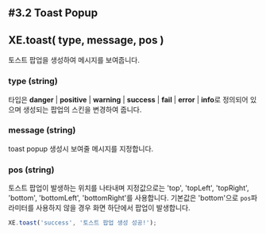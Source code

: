 #3.2 Toast Popup
---

## XE.toast( type, message, pos )
토스트 팝업을 생성하여 메시지를 보여줍니다.
### type (string)
타입은 **danger** | **positive** | **warning** | **success** | **fail** | **error** | **info**로 정의되어 있으며 생성되는 팝업의 스킨을 변경하여 줍니다.
### message (string)
toast popup 생성시 보여줄 메시지를 지정합니다.
### pos (string)
토스트 팝업이 발생하는 위치를 나타내며 지정값으로는 'top', 'topLeft', 'topRight', 'bottom', 'bottomLeft', 'bottomRight'를 사용합니다. 기본값은 'bottom'으로 `pos`파라미터를 사용하지 않을 경우 
화면 하단에서 팝업이 발생합니다.

```javascript
XE.toast('success', '토스트 팝업 생성 성공!');
```

